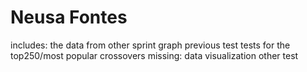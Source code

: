 # Neusa Fontes
includes:
the data from other sprint
graph
previous test
tests for the top250/most popular crossovers
missing:
data visualization
other test
